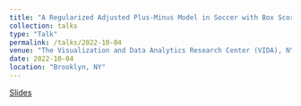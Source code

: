 ```yaml
---
title: "A Regularized Adjusted Plus-Minus Model in Soccer with Box Score Prior"
collection: talks
type: "Talk"
permalink: /talks/2022-10-04
venue: "The Visualization and Data Analytics Research Center (VIDA), NYU Tandon School of Engineering"
date: 2022-10-04
location: "Brooklyn, NY"
---
```


[Slides](https://gary-boyuan-zhang.github.io/Soccer-RAxGPM/sports_meeting_presentation_1004/Soccer_RAPM_Presentation_1004.html)
